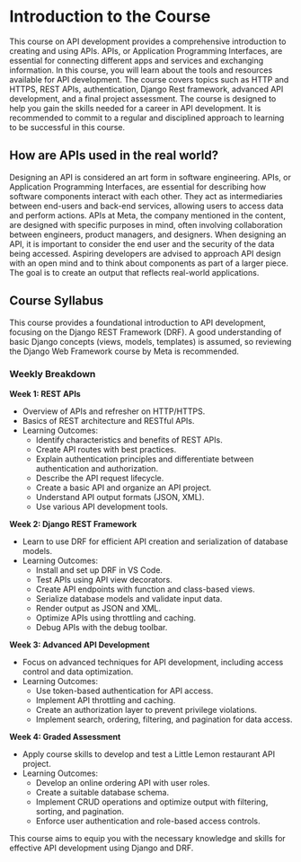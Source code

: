 # Introduction to the Course

This course on API development provides a comprehensive introduction to creating and using APIs. APIs, or Application Programming Interfaces, are essential for connecting different apps and services and exchanging information. In this course, you will learn about the tools and resources available for API development. The course covers topics such as HTTP and HTTPS, REST APIs, authentication, Django Rest framework, advanced API development, and a final project assessment. The course is designed to help you gain the skills needed for a career in API development. It is recommended to commit to a regular and disciplined approach to learning to be successful in this course.

## How are APIs used in the real world?

Designing an API is considered an art form in software engineering. APIs, or Application Programming Interfaces, are essential for describing how software components interact with each other. They act as intermediaries between end-users and back-end services, allowing users to access data and perform actions. APIs at Meta, the company mentioned in the content, are designed with specific purposes in mind, often involving collaboration between engineers, product managers, and designers. When designing an API, it is important to consider the end user and the security of the data being accessed. Aspiring developers are advised to approach API design with an open mind and to think about components as part of a larger piece. The goal is to create an output that reflects real-world applications.

## Course Syllabus

This course provides a foundational introduction to API development, focusing on the Django REST Framework (DRF). A good understanding of basic Django concepts (views, models, templates) is assumed, so reviewing the Django Web Framework course by Meta is recommended.

### Weekly Breakdown

**Week 1: REST APIs**

- Overview of APIs and refresher on HTTP/HTTPS.
- Basics of REST architecture and RESTful APIs.
- Learning Outcomes:
  - Identify characteristics and benefits of REST APIs.
  - Create API routes with best practices.
  - Explain authentication principles and differentiate between authentication and authorization.
  - Describe the API request lifecycle.
  - Create a basic API and organize an API project.
  - Understand API output formats (JSON, XML).
  - Use various API development tools.

**Week 2: Django REST Framework**

- Learn to use DRF for efficient API creation and serialization of database models.
- Learning Outcomes:
  - Install and set up DRF in VS Code.
  - Test APIs using API view decorators.
  - Create API endpoints with function and class-based views.
  - Serialize database models and validate input data.
  - Render output as JSON and XML.
  - Optimize APIs using throttling and caching.
  - Debug APIs with the debug toolbar.

**Week 3: Advanced API Development**

- Focus on advanced techniques for API development, including access control and data optimization.
- Learning Outcomes:
  - Use token-based authentication for API access.
  - Implement API throttling and caching.
  - Create an authorization layer to prevent privilege violations.
  - Implement search, ordering, filtering, and pagination for data access.

**Week 4: Graded Assessment**

- Apply course skills to develop and test a Little Lemon restaurant API project.
- Learning Outcomes:
  - Develop an online ordering API with user roles.
  - Create a suitable database schema.
  - Implement CRUD operations and optimize output with filtering, sorting, and pagination.
  - Enforce user authentication and role-based access controls.

This course aims to equip you with the necessary knowledge and skills for effective API development using Django and DRF.
